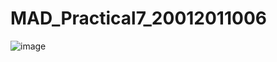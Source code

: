 # MAD_Practical7_20012011006

![image](https://user-images.githubusercontent.com/101279242/196372740-1cc57649-466f-4111-92de-8a3c6b299052.png)
